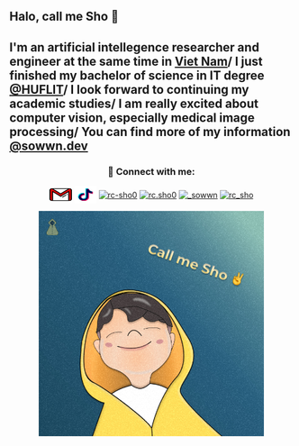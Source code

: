 ## Halo, call me Sho 🫡


I'm an artificial intellegence researcher and engineer at the same time in [Viet Nam]()/ I just finished my bachelor of science in IT degree [@HUFLIT](https://huflit.edu.vn/en/)/ 
I look forward to continuing my academic studies/ I am really excited about computer vision, especially medical image processing/
You can find more of my information [@sowwn.dev](https://www.sowwn.dev/about)
-------------------------------------------------
<!-- This is my contact:
- Facebook 💁‍♂️: https://www.facebook.com/rc.sho0
- Email 💁‍♀️: hoangson.huflit@gmail.com
- Linkedin 💁: https://www.linkedin.com/in/rc-sho0
 -->
<h3 align="center"> 🫰 Connect with me:</h3>
<p align="center">
<a href="hoangson.huflit@gmail.com" target="blank"><img align="center" src="./static/gmail-svgrepo-com.svg" alt="rc-sho0" height="30" width="40" /></a>
<a href="https://www.tiktok.com/@chubemahe" target="blank"><img align="center" src="./static/tiktok-svgrepo-com.svg" alt="rc-sho0" height="30" width="40" /></a>
<a href="https://linkedin.com/in/rc-sho0" target="blank"><img align="center" src="https://raw.githubusercontent.com/rahuldkjain/github-profile-readme-generator/master/src/images/icons/Social/linked-in-alt.svg" alt="rc-sho0" height="30" width="40" /></a>
<a href="https://fb.com/rc.sho0" target="blank"><img align="center" src="https://raw.githubusercontent.com/rahuldkjain/github-profile-readme-generator/master/src/images/icons/Social/facebook.svg" alt="rc.sho0" height="30" width="40" /></a>
<a href="https://instagram.com/_sowwn" target="blank"><img align="center" src="https://raw.githubusercontent.com/rahuldkjain/github-profile-readme-generator/master/src/images/icons/Social/instagram.svg" alt="_sowwn" height="30" width="40" /></a>
<a href="https://www.leetcode.com/rc_sho" target="blank"><img align="center" src="https://raw.githubusercontent.com/rahuldkjain/github-profile-readme-generator/master/src/images/icons/Social/leet-code.svg" alt="rc_sho" height="30" width="40" /></a>
</p>
<p align="center">
<a width="30%"><img alt="gif"  width="400px" src="./static/callmesho.png"/></a>
</p>

